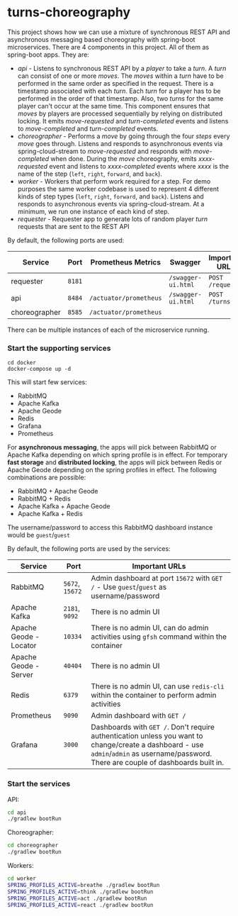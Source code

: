 # turns-choreography

This project shows how we can use a mixture of synchronous REST API and asynchronous messaging based choreography with spring-boot microservices. There are 4 components in this project. All of them as spring-boot apps. They are:

- *api* - Listens to synchronous REST API by a *player* to take a *turn*. A *turn* can consist of one or more *moves*. The *moves* within a *turn* have to be performed in the same order as specified in the request. There is a timestamp associated with each *turn*. Each *turn* for a player has to be performed in the order of that timestamp. Also, two *turns* for the same player can't occur at the same time. This component ensures that *moves* by players are processed sequentially by relying on distributed locking. It emits *move-requested* and *turn-completed* events and listens to *move-completed* and *turn-completed* events. 
- *choreographer* - Performs a *move* by going through the four *steps* every *move* goes through. Listens and responds to asynchronous events via spring-cloud-stream to *move-requested* and responds with *move-completed* when done. During the *move* choreography, emits *xxxx-requested* event and listens to *xxxx-completed* events where *xxxx* is the name of the step (`left`, `right`, `forward`, and `back`).
- *worker* - Workers that perform work required for a step. For demo purposes the same worker codebase is used to represent 4 different kinds of step types (`left`, `right`, `forward`, and `back`). Listens and responds to asynchronous events via spring-cloud-stream. At a minimum, we run one instance of each kind of step.
- *requester* - Requester app to generate lots of random player *turn* requests that are sent to the REST API  

By default, the following ports are used:

| Service | Port | Prometheus Metrics | Swagger | Important URLs |
| ----- | ---- | ------ | ------ | ------ |
| requester | `8181` | | `/swagger-ui.html` | `POST /requests` |
| api | `8484` | `/actuator/prometheus` | `/swagger-ui.html` | `POST /turns` | 
| choreographer | `8585` | `/actuator/prometheus` | | |

There can be multiple instances of each of the microservice running.

### Start the supporting services

```
cd docker
docker-compose up -d
```

This will start few services:

- RabbitMQ
- Apache Kafka
- Apache Geode
- Redis
- Grafana
- Prometheus

For **asynchronous messaging**, the apps will pick between RabbitMQ or Apache Kafka depending on which spring profile is in effect. For temporary **fast storage** and **distributed locking**, the apps will pick between Redis or Apache Geode depending on the spring profiles in effect. The following combinations are possible:

- RabbitMQ + Apache Geode
- RabbitMQ + Redis
- Apache Kafka + Apache Geode
- Apache Kafka + Redis

The username/password to access this RabbitMQ dashboard instance would be `guest`/`guest`

By default, the following ports are used by the services:

| Service | Port | Important URLs |
| ----- | ---- | ------ |
| RabbitMQ | `5672`, `15672` | Admin dashboard at port `15672` with `GET /` - Use `guest`/`guest` as username/password |
| Apache Kafka | `2181`, `9092` | There is no admin UI |
| Apache Geode - Locator | `10334` | There is no admin UI, can do admin activities using `gfsh` command within the container |
| Apache Geode - Server | `40404` | There is no admin UI |
| Redis | `6379` | There is no admin UI, can use `redis-cli` within the container to perform admin activities |
| Prometheus | `9090` | Admin dashboard with `GET /` |
| Grafana | `3000` | Dashboards with `GET /`. Don't require authentication unless you want to change/create a dashboard - use `admin`/`admin` as username/password. There are couple of dashboards built in.

### Start the services

API:

```bash
cd api
./gradlew bootRun
```

Choreographer:

```bash
cd choreographer
./gradlew bootRun
```

Workers:

```bash
cd worker
SPRING_PROFILES_ACTIVE=breathe ./gradlew bootRun
SPRING_PROFILES_ACTIVE=think ./gradlew bootRun
SPRING_PROFILES_ACTIVE=act ./gradlew bootRun
SPRING_PROFILES_ACTIVE=react ./gradlew bootRun
```

